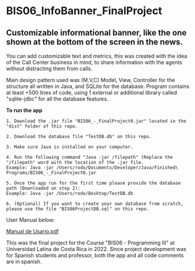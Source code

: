 # BIS06_InfoBanner_FinalProject
## Customizable informational banner, like the one shown at the bottom of the screen in the news.

You can add customizable text and metrics, this was created with the idea of the Call Center business in mind, to share information with the agents without distracting them from calls. 

Main design pattern used was (M,V,C) Model, View, Controller for the structure all written in Java, and SQLite for the database.
Program contains at least +500 lines of code, using 1 external or additional library called "sqlite-jdbc" for all the database features.

**To run the app**

    1. Download the .jar file "BIS06_-_FinalProject0.jar" located in the "dist" folder of this repo. 
    
    2. Download the database file "TestDB.db" on this repo.
    
    3. Make sure Java is installed on your computer. 
    
    4. Run the following command "Java -jar /filepath" (Replace the "/filepath" word with the location of the .jar file.
    Example: Java -jar /Users/rodo/Documents/Developer/Java/Finished\ Programs/BIS06_-_FinalProject0.jar

    5. Once the app run for the first time please provide the database path (Downloaded on step 2):
    Example: Java -jar /Users/rodo/Desktop/TestDB.db

    6. (Optional) If you want to create your own database from scratch, please use the file "BIS06ProjectDB.sql" on this repo. 

User Manual below:

[Manual de Usario.pdf](https://github.com/RodoJML/BIS06_InfoBanner_FinalProject/files/12783345/Manual.de.Usario.pdf)


This was the final project for the Course "BIS06 - Programming III" at Universidad Latina de Costa Rica in 2022.
Since project development was for Spanish students and professor, both the app and all code comments are in spanish.

